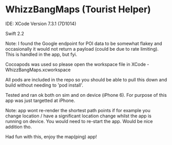 # WhizzBangMaps (Tourist Helper)

IDE: XCode Version 7.3.1 (7D1014)

Swift 2.2

Note: I found the Google endpoint for POI data to be somewhat flakey and occasionally it would not return a payload (could be due to rate limiting). This is handled in the app, but fyi.

Cocoapods was used so please open the workspace file in XCode - WhizzBangMaps.xcworkspace

All pods are included in the repo so you should be able to pull this down and build without needing to 'pod install'.

Tested and ran ok both on sim and on device (iPhone 6). For purpose of this app was just targetted at iPhone.

Note: app wont re-render the shortest path points if for example you change location / have a significant location change whilst the app is running on device. You would need to re-start the app. Would be nice addition tho.

Had fun with this, enjoy the map(ping) app!
